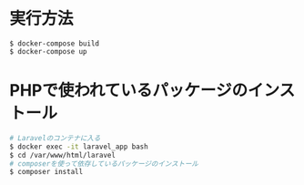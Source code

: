 # 実行方法
```
$ docker-compose build
$ docker-compose up
```

# PHPで使われているパッケージのインストール
```sh
# Laravelのコンテナに入る
$ docker exec -it laravel_app bash
$ cd /var/www/html/laravel
# composerを使って依存しているパッケージのインストール
$ composer install
```
